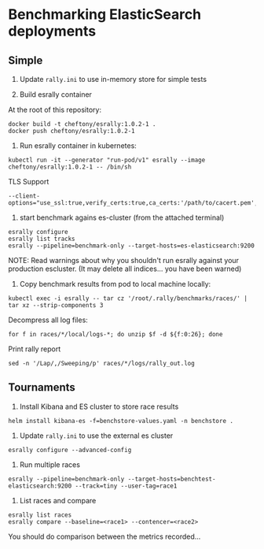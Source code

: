 # Benchmarking ElasticSearch deployments

## Simple

1. Update `rally.ini` to use in-memory store for simple tests

1. Build esrally container

At the root of this repository:
```
docker build -t cheftony/esrally:1.0.2-1 .
docker push cheftony/esrally:1.0.2-1
```

1. Run esrally container in kubernetes:

```
kubectl run -it --generator "run-pod/v1" esrally --image cheftony/esrally:1.0.2-1 -- /bin/sh
```

TLS Support
```
--client-options="use_ssl:true,verify_certs:true,ca_certs:'/path/to/cacert.pem',client_cert:'/path/to/client_cert.pem',client_key='/path/to/client_key.pem'"
```

1. start benchmark agains es-cluster (from the attached terminal)

```
esrally configure
esrally list tracks
esrally --pipeline=benchmark-only --target-hosts=es-elasticsearch:9200
```

NOTE: Read warnings about why you shouldn't run esrally against your production escluster.
(It may delete all indices... you have been warned)

1. Copy benchmark results from pod to local machine locally:

```
kubectl exec -i esrally -- tar cz '/root/.rally/benchmarks/races/' | tar xz --strip-components 3
```

Decompress all log files:
```
for f in races/*/local/logs-*; do unzip $f -d ${f:0:26}; done
```

Print rally report
```
sed -n '/Lap/,/Sweeping/p' races/*/logs/rally_out.log
```

## Tournaments

1. Install Kibana and ES cluster to store race results

```
helm install kibana-es -f=benchstore-values.yaml -n benchstore .
```

1. Update `rally.ini` to use the external es cluster

```
esrally configure --advanced-config
```

1. Run multiple races

```
esrally --pipeline=benchmark-only --target-hosts=benchtest-elasticsearch:9200 --track=tiny --user-tag=race1
```

1. List races and compare

```
esrally list races
esrally compare --baseline=<race1> --contencer=<race2>
```

You should do comparison between the metrics recorded...
